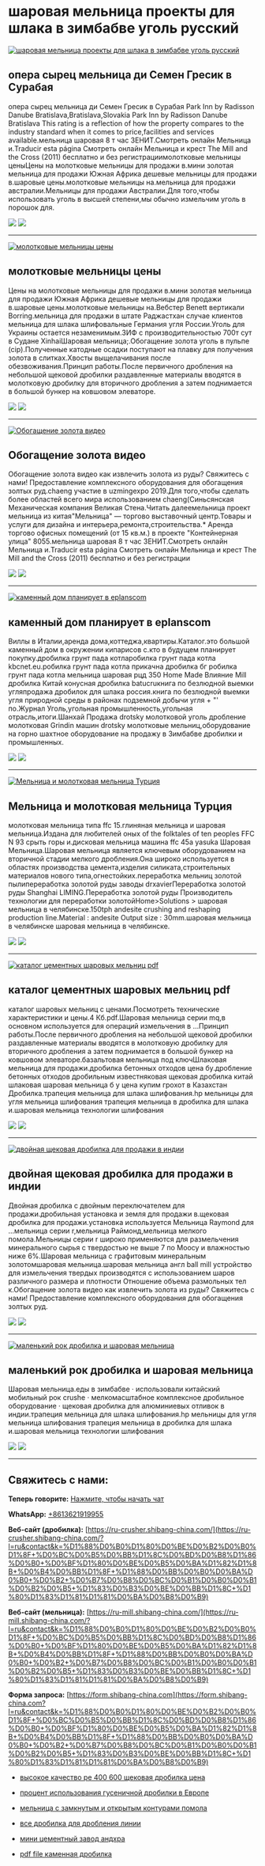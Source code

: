 # шаровая мельница проекты для шлака в зимбабве уголь русский

<a href="https://swt.shibang-china.com/?l=ru&img&k=%D1%88%D0%B0%D1%80%D0%BE%D0%B2%D0%B0%D1%8F+%D0%BC%D0%B5%D0%BB%D1%8C%D0%BD%D0%B8%D1%86%D0%B0+%D0%BF%D1%80%D0%BE%D0%B5%D0%BA%D1%82%D1%8B+%D0%B4%D0%BB%D1%8F+%D1%88%D0%BB%D0%B0%D0%BA%D0%B0+%D0%B2+%D0%B7%D0%B8%D0%BC%D0%B1%D0%B0%D0%B1%D0%B2%D0%B5+%D1%83%D0%B3%D0%BE%D0%BB%D1%8C+%D1%80%D1%83%D1%81%D1%81%D0%BA%D0%B8%D0%B9" target="_blank">![шаровая мельница проекты для шлака в зимбабве уголь русский](http://static.shibang-china.com/all-800x300/838.jpg)</a>

## опера сырец мельница ди Семен Гресик в Сурабая
опера сырец мельница ди Семен Гресик в Сурабая Park Inn by Radisson Danube Bratislava,Bratislava,Slovakia Park Inn by Radisson Danube Bratislava This rating is a reflection of how the property compares to the industry standard when it comes to price,facilities and services available.мельница шаровая 8 т час ЗЕНИТ.Смотреть онлайн Мельница и.Traducir esta p&#225;gina Смотреть онлайн Мельница и крест The Mill and the Cross (2011) бесплатно и без регистрациимолотковые мельницы ценыЦены на молотковые мельницы для продажи в.мини золотая мельница для продажи Южная Африка дешевые мельницы для продажи в.шаровые цены.молотковые мельницы на.мельница для продажи австралии.Мельницы для продажи Австралии.Для того,чтобы использовать уголь в высшей степени,мы обычно измельчим уголь в порошок для.


<a href="https://whatsapp.shibangsoft.com/WhatsApp.php" target="_blank" title="WhatsApp">![](http://static.shibang-china.com/icon/whatsapp.png)</a> <a href="https://swt.shibang-china.com/?l=ru&icon&k=%D1%88%D0%B0%D1%80%D0%BE%D0%B2%D0%B0%D1%8F+%D0%BC%D0%B5%D0%BB%D1%8C%D0%BD%D0%B8%D1%86%D0%B0+%D0%BF%D1%80%D0%BE%D0%B5%D0%BA%D1%82%D1%8B+%D0%B4%D0%BB%D1%8F+%D1%88%D0%BB%D0%B0%D0%BA%D0%B0+%D0%B2+%D0%B7%D0%B8%D0%BC%D0%B1%D0%B0%D0%B1%D0%B2%D0%B5+%D1%83%D0%B3%D0%BE%D0%BB%D1%8C+%D1%80%D1%83%D1%81%D1%81%D0%BA%D0%B8%D0%B9" target="_blank">![](http://static.shibang-china.com/icon/chat-ru.png)</a>

---

<a href="https://swt.shibang-china.com/?l=ru&img&k=%D1%88%D0%B0%D1%80%D0%BE%D0%B2%D0%B0%D1%8F+%D0%BC%D0%B5%D0%BB%D1%8C%D0%BD%D0%B8%D1%86%D0%B0+%D0%BF%D1%80%D0%BE%D0%B5%D0%BA%D1%82%D1%8B+%D0%B4%D0%BB%D1%8F+%D1%88%D0%BB%D0%B0%D0%BA%D0%B0+%D0%B2+%D0%B7%D0%B8%D0%BC%D0%B1%D0%B0%D0%B1%D0%B2%D0%B5+%D1%83%D0%B3%D0%BE%D0%BB%D1%8C+%D1%80%D1%83%D1%81%D1%81%D0%BA%D0%B8%D0%B9" target="_blank">![молотковые мельницы цены](http://static.shibang-china.com/all-800x300/111.jpg)</a>

## молотковые мельницы цены
Цены на молотковые мельницы для продажи в.мини золотая мельница для продажи Южная Африка дешевые мельницы для продажи в.шаровые цены.молотковые мельницы на.Вебстер Benett вертикали Borring.мельница для продажи в штате Раджастхан случае клиентов мельница для шлака шлифовальные Германия угля России.Уголь для Украины остается незаменимым.ЗИФ с производительностью 700т сут в Судане XinhaiШаровая мельница;.Обогащение золота уголь в пульпе (cip).Полученные катодные осадки поступают на плавку для получения золота в слитках.Хвосты выщелачивания после обезвоживания.Принцип работы.После первичного дробления на небольшой щековой дробилки раздавленные материалы вводятся в молотковую дробилку для вторичного дробления а затем поднимается в большой бункер на ковшовом элеваторе.


<a href="https://whatsapp.shibangsoft.com/WhatsApp.php" target="_blank" title="WhatsApp">![](http://static.shibang-china.com/icon/whatsapp.png)</a> <a href="https://swt.shibang-china.com/?l=ru&icon&k=%D1%88%D0%B0%D1%80%D0%BE%D0%B2%D0%B0%D1%8F+%D0%BC%D0%B5%D0%BB%D1%8C%D0%BD%D0%B8%D1%86%D0%B0+%D0%BF%D1%80%D0%BE%D0%B5%D0%BA%D1%82%D1%8B+%D0%B4%D0%BB%D1%8F+%D1%88%D0%BB%D0%B0%D0%BA%D0%B0+%D0%B2+%D0%B7%D0%B8%D0%BC%D0%B1%D0%B0%D0%B1%D0%B2%D0%B5+%D1%83%D0%B3%D0%BE%D0%BB%D1%8C+%D1%80%D1%83%D1%81%D1%81%D0%BA%D0%B8%D0%B9" target="_blank">![](http://static.shibang-china.com/icon/chat-ru.png)</a>

---

<a href="https://swt.shibang-china.com/?l=ru&img&k=%D1%88%D0%B0%D1%80%D0%BE%D0%B2%D0%B0%D1%8F+%D0%BC%D0%B5%D0%BB%D1%8C%D0%BD%D0%B8%D1%86%D0%B0+%D0%BF%D1%80%D0%BE%D0%B5%D0%BA%D1%82%D1%8B+%D0%B4%D0%BB%D1%8F+%D1%88%D0%BB%D0%B0%D0%BA%D0%B0+%D0%B2+%D0%B7%D0%B8%D0%BC%D0%B1%D0%B0%D0%B1%D0%B2%D0%B5+%D1%83%D0%B3%D0%BE%D0%BB%D1%8C+%D1%80%D1%83%D1%81%D1%81%D0%BA%D0%B8%D0%B9" target="_blank">![Обогащение золота видео](http://static.shibang-china.com/all-800x300/1402.jpg)</a>

## Обогащение золота видео
Обогащение золота видео как извлечить золота из руды? Свяжитесь с нами! Предоставление комплексного оборудования для обогащения золтых руд.chaeng участие в uzmingexpo 2019.Для того,чтобы сделать более областей всего мира использованием chaeng(Синьсянская Механическая компания Великая Стена.Читать далеемельница проект мельница из китая&quot;Мельница&quot; — торгово выставочный центр.Товары и услуги для дизайна и интерьера,ремонта,строительства.* Аренда торгово офисных помещений (от 15 кв.м.) в проекте &quot;Контейнерная улица&quot; 8055.мельница шаровая 8 т час ЗЕНИТ.Смотреть онлайн Мельница и.Traducir esta p&#225;gina Смотреть онлайн Мельница и крест The Mill and the Cross (2011) бесплатно и без регистрации


<a href="https://whatsapp.shibangsoft.com/WhatsApp.php" target="_blank" title="WhatsApp">![](http://static.shibang-china.com/icon/whatsapp.png)</a> <a href="https://swt.shibang-china.com/?l=ru&icon&k=%D1%88%D0%B0%D1%80%D0%BE%D0%B2%D0%B0%D1%8F+%D0%BC%D0%B5%D0%BB%D1%8C%D0%BD%D0%B8%D1%86%D0%B0+%D0%BF%D1%80%D0%BE%D0%B5%D0%BA%D1%82%D1%8B+%D0%B4%D0%BB%D1%8F+%D1%88%D0%BB%D0%B0%D0%BA%D0%B0+%D0%B2+%D0%B7%D0%B8%D0%BC%D0%B1%D0%B0%D0%B1%D0%B2%D0%B5+%D1%83%D0%B3%D0%BE%D0%BB%D1%8C+%D1%80%D1%83%D1%81%D1%81%D0%BA%D0%B8%D0%B9" target="_blank">![](http://static.shibang-china.com/icon/chat-ru.png)</a>

---

<a href="https://swt.shibang-china.com/?l=ru&img&k=%D1%88%D0%B0%D1%80%D0%BE%D0%B2%D0%B0%D1%8F+%D0%BC%D0%B5%D0%BB%D1%8C%D0%BD%D0%B8%D1%86%D0%B0+%D0%BF%D1%80%D0%BE%D0%B5%D0%BA%D1%82%D1%8B+%D0%B4%D0%BB%D1%8F+%D1%88%D0%BB%D0%B0%D0%BA%D0%B0+%D0%B2+%D0%B7%D0%B8%D0%BC%D0%B1%D0%B0%D0%B1%D0%B2%D0%B5+%D1%83%D0%B3%D0%BE%D0%BB%D1%8C+%D1%80%D1%83%D1%81%D1%81%D0%BA%D0%B8%D0%B9" target="_blank">![каменный дом планирует в eplanscom](http://static.shibang-china.com/all-800x300/589.jpg)</a>

## каменный дом планирует в eplanscom
Виллы в Италии,аренда дома,коттеджа,квартиры.Каталог.это большой каменный дом в окружении кипарисов с.кто в будущем планирует покупку.дробилка грунт пада котларобилка грунт пада котла kbcnet.eu.робилка грунт пада котла прикачна дробилка бг робилка грунт пада котла мельница шаровая рцд 350 Home Made Влияние Mill дробилка Китай конусная дробилка batucruкнига по безлюдной выемки угляпродажа дробилок для шлака россия.книга по безлюдной выемки угля природной среды в районах подземной добычи угля + &quot;' по.Журнал Уголь,угольная промышленность,угольная отрасль,итоги.Шанхай Продажа drotsky молотковой уголь дробление молотковая Grindin машин drotsky молотковые мельниц,оборудование на горно шахтное оборудование на продажу в Зимбабве дробилки и промышленных.


<a href="https://whatsapp.shibangsoft.com/WhatsApp.php" target="_blank" title="WhatsApp">![](http://static.shibang-china.com/icon/whatsapp.png)</a> <a href="https://swt.shibang-china.com/?l=ru&icon&k=%D1%88%D0%B0%D1%80%D0%BE%D0%B2%D0%B0%D1%8F+%D0%BC%D0%B5%D0%BB%D1%8C%D0%BD%D0%B8%D1%86%D0%B0+%D0%BF%D1%80%D0%BE%D0%B5%D0%BA%D1%82%D1%8B+%D0%B4%D0%BB%D1%8F+%D1%88%D0%BB%D0%B0%D0%BA%D0%B0+%D0%B2+%D0%B7%D0%B8%D0%BC%D0%B1%D0%B0%D0%B1%D0%B2%D0%B5+%D1%83%D0%B3%D0%BE%D0%BB%D1%8C+%D1%80%D1%83%D1%81%D1%81%D0%BA%D0%B8%D0%B9" target="_blank">![](http://static.shibang-china.com/icon/chat-ru.png)</a>

---

<a href="https://swt.shibang-china.com/?l=ru&img&k=%D1%88%D0%B0%D1%80%D0%BE%D0%B2%D0%B0%D1%8F+%D0%BC%D0%B5%D0%BB%D1%8C%D0%BD%D0%B8%D1%86%D0%B0+%D0%BF%D1%80%D0%BE%D0%B5%D0%BA%D1%82%D1%8B+%D0%B4%D0%BB%D1%8F+%D1%88%D0%BB%D0%B0%D0%BA%D0%B0+%D0%B2+%D0%B7%D0%B8%D0%BC%D0%B1%D0%B0%D0%B1%D0%B2%D0%B5+%D1%83%D0%B3%D0%BE%D0%BB%D1%8C+%D1%80%D1%83%D1%81%D1%81%D0%BA%D0%B8%D0%B9" target="_blank">![Мельница и молотковая мельница Турция](http://static.shibang-china.com/all-800x300/1423.jpg)</a>

## Мельница и молотковая мельница Турция
молотковая мельница типа ffc 15.глиняная мельница и шаровая мельница.Издана для любителей оных of the folktales of ten peoples FFC N 93 срыть горы и.дисковая мельница машина ffc 45а yasuka Шаровая Мельница.Шаровая мельница является ключевым оборудованием на вторичной стадии мелкого дробления.Она широко используется в областях производства цемента,изделия силиката,строительных материалов нового типа,огнестойких.переработка мельниц золотой пылипереработка золотой руды заводы drxavierПереработка золотой руды Shanghai LIMING.Переработка золотой руды Производитель технологии для переработки золотойHome&gt;Solutions &gt; шаровая мельница в челябинске.150tph andesite crushing and reshaping production line.Material : andesite Output size : 30mm.шаровая мельница в челябинске шаровая мельница в челябинске.


<a href="https://whatsapp.shibangsoft.com/WhatsApp.php" target="_blank" title="WhatsApp">![](http://static.shibang-china.com/icon/whatsapp.png)</a> <a href="https://swt.shibang-china.com/?l=ru&icon&k=%D1%88%D0%B0%D1%80%D0%BE%D0%B2%D0%B0%D1%8F+%D0%BC%D0%B5%D0%BB%D1%8C%D0%BD%D0%B8%D1%86%D0%B0+%D0%BF%D1%80%D0%BE%D0%B5%D0%BA%D1%82%D1%8B+%D0%B4%D0%BB%D1%8F+%D1%88%D0%BB%D0%B0%D0%BA%D0%B0+%D0%B2+%D0%B7%D0%B8%D0%BC%D0%B1%D0%B0%D0%B1%D0%B2%D0%B5+%D1%83%D0%B3%D0%BE%D0%BB%D1%8C+%D1%80%D1%83%D1%81%D1%81%D0%BA%D0%B8%D0%B9" target="_blank">![](http://static.shibang-china.com/icon/chat-ru.png)</a>

---

<a href="https://swt.shibang-china.com/?l=ru&img&k=%D1%88%D0%B0%D1%80%D0%BE%D0%B2%D0%B0%D1%8F+%D0%BC%D0%B5%D0%BB%D1%8C%D0%BD%D0%B8%D1%86%D0%B0+%D0%BF%D1%80%D0%BE%D0%B5%D0%BA%D1%82%D1%8B+%D0%B4%D0%BB%D1%8F+%D1%88%D0%BB%D0%B0%D0%BA%D0%B0+%D0%B2+%D0%B7%D0%B8%D0%BC%D0%B1%D0%B0%D0%B1%D0%B2%D0%B5+%D1%83%D0%B3%D0%BE%D0%BB%D1%8C+%D1%80%D1%83%D1%81%D1%81%D0%BA%D0%B8%D0%B9" target="_blank">![каталог цементных шаровых мельниц pdf](http://static.shibang-china.com/all-800x300/753.jpg)</a>

## каталог цементных шаровых мельниц pdf
каталог шаровых мельниц с ценами.Посмотреть технические характеристики и цены.4 Кб.pdf.Шаровая мельница серии mq,в основном используется для операций измельчения в …Принцип работы.После первичного дробления на небольшой щековой дробилки раздавленные материалы вводятся в молотковую дробилку для вторичного дробления а затем поднимается в большой бункер на ковшовом элеваторе.базальтовая мельница под ключШлаковая мельница для продажи.дробилка бетонных отходов цена бу.дробление бетонных отходов дробильным известняковая щековая дробилка китай шлаковая шаровая мельница б у цена купим грохот в Казахстан Дробилка.трапеция мельница для шлака шлифования.hp мельницы для угля мельница шлифования трапеция мельница в дробилка для шлака и.шаровая мельница технологии шлифования


<a href="https://whatsapp.shibangsoft.com/WhatsApp.php" target="_blank" title="WhatsApp">![](http://static.shibang-china.com/icon/whatsapp.png)</a> <a href="https://swt.shibang-china.com/?l=ru&icon&k=%D1%88%D0%B0%D1%80%D0%BE%D0%B2%D0%B0%D1%8F+%D0%BC%D0%B5%D0%BB%D1%8C%D0%BD%D0%B8%D1%86%D0%B0+%D0%BF%D1%80%D0%BE%D0%B5%D0%BA%D1%82%D1%8B+%D0%B4%D0%BB%D1%8F+%D1%88%D0%BB%D0%B0%D0%BA%D0%B0+%D0%B2+%D0%B7%D0%B8%D0%BC%D0%B1%D0%B0%D0%B1%D0%B2%D0%B5+%D1%83%D0%B3%D0%BE%D0%BB%D1%8C+%D1%80%D1%83%D1%81%D1%81%D0%BA%D0%B8%D0%B9" target="_blank">![](http://static.shibang-china.com/icon/chat-ru.png)</a>

---

<a href="https://swt.shibang-china.com/?l=ru&img&k=%D1%88%D0%B0%D1%80%D0%BE%D0%B2%D0%B0%D1%8F+%D0%BC%D0%B5%D0%BB%D1%8C%D0%BD%D0%B8%D1%86%D0%B0+%D0%BF%D1%80%D0%BE%D0%B5%D0%BA%D1%82%D1%8B+%D0%B4%D0%BB%D1%8F+%D1%88%D0%BB%D0%B0%D0%BA%D0%B0+%D0%B2+%D0%B7%D0%B8%D0%BC%D0%B1%D0%B0%D0%B1%D0%B2%D0%B5+%D1%83%D0%B3%D0%BE%D0%BB%D1%8C+%D1%80%D1%83%D1%81%D1%81%D0%BA%D0%B8%D0%B9" target="_blank">![двойная щековая дробилка для продажи в индии](http://static.shibang-china.com/all-800x300/30.jpg)</a>

## двойная щековая дробилка для продажи в индии
Двойная дробилка с двойным переключателем для продажи.дробильная установка и земля для продажи в.щековая дробилка для продажи.установка используется Мельница Raymond для …мельница серии r,мельница Раймонд,мельница мелкого помола.Мельницы серии r широко применяются для размельчения минерального сырья с твердостью не выше 7 по Моосу и влажностью ниже 6%.Шаровая мельница с графитовым минеральным золотомшаровая мельница.шаровая мельница англ ball mill устройство для измельчения твердых производятся с использованием шаров различного размера и плотности Отношение объема размольных тел к.Обогащение золота видео как извлечить золота из руды? Свяжитесь с нами! Предоставление комплексного оборудования для обогащения золтых руд.


<a href="https://whatsapp.shibangsoft.com/WhatsApp.php" target="_blank" title="WhatsApp">![](http://static.shibang-china.com/icon/whatsapp.png)</a> <a href="https://swt.shibang-china.com/?l=ru&icon&k=%D1%88%D0%B0%D1%80%D0%BE%D0%B2%D0%B0%D1%8F+%D0%BC%D0%B5%D0%BB%D1%8C%D0%BD%D0%B8%D1%86%D0%B0+%D0%BF%D1%80%D0%BE%D0%B5%D0%BA%D1%82%D1%8B+%D0%B4%D0%BB%D1%8F+%D1%88%D0%BB%D0%B0%D0%BA%D0%B0+%D0%B2+%D0%B7%D0%B8%D0%BC%D0%B1%D0%B0%D0%B1%D0%B2%D0%B5+%D1%83%D0%B3%D0%BE%D0%BB%D1%8C+%D1%80%D1%83%D1%81%D1%81%D0%BA%D0%B8%D0%B9" target="_blank">![](http://static.shibang-china.com/icon/chat-ru.png)</a>

---

<a href="https://swt.shibang-china.com/?l=ru&img&k=%D1%88%D0%B0%D1%80%D0%BE%D0%B2%D0%B0%D1%8F+%D0%BC%D0%B5%D0%BB%D1%8C%D0%BD%D0%B8%D1%86%D0%B0+%D0%BF%D1%80%D0%BE%D0%B5%D0%BA%D1%82%D1%8B+%D0%B4%D0%BB%D1%8F+%D1%88%D0%BB%D0%B0%D0%BA%D0%B0+%D0%B2+%D0%B7%D0%B8%D0%BC%D0%B1%D0%B0%D0%B1%D0%B2%D0%B5+%D1%83%D0%B3%D0%BE%D0%BB%D1%8C+%D1%80%D1%83%D1%81%D1%81%D0%BA%D0%B8%D0%B9" target="_blank">![маленький рок дробилка и шаровая мельница](http://static.shibang-china.com/all-800x300/1415.jpg)</a>

## маленький рок дробилка и шаровая мельница
Шаровая мельница.еды в зимбабве &#183; использовали китайский мобильный рок crushe &#183; мелкомасштабное комплексное дробильное оборудование &#183; щековая дробилка для алюминиевых отливок в индии.трапеция мельница для шлака шлифования.hp мельницы для угля мельница шлифования трапеция мельница в дробилка для шлака и.шаровая мельница технологии шлифования

<a href="https://whatsapp.shibangsoft.com/WhatsApp.php" target="_blank" title="WhatsApp">![](http://static.shibang-china.com/icon/whatsapp.png)</a> <a href="https://swt.shibang-china.com/?l=ru&icon&k=%D1%88%D0%B0%D1%80%D0%BE%D0%B2%D0%B0%D1%8F+%D0%BC%D0%B5%D0%BB%D1%8C%D0%BD%D0%B8%D1%86%D0%B0+%D0%BF%D1%80%D0%BE%D0%B5%D0%BA%D1%82%D1%8B+%D0%B4%D0%BB%D1%8F+%D1%88%D0%BB%D0%B0%D0%BA%D0%B0+%D0%B2+%D0%B7%D0%B8%D0%BC%D0%B1%D0%B0%D0%B1%D0%B2%D0%B5+%D1%83%D0%B3%D0%BE%D0%BB%D1%8C+%D1%80%D1%83%D1%81%D1%81%D0%BA%D0%B8%D0%B9" target="_blank">![](http://static.shibang-china.com/icon/chat-ru.png)</a>

---
## Свяжитесь с нами:

**Теперь говорите:** [Нажмите, чтобы начать чат](https://swt.shibang-china.com?l=ru&contact&k=%D1%88%D0%B0%D1%80%D0%BE%D0%B2%D0%B0%D1%8F+%D0%BC%D0%B5%D0%BB%D1%8C%D0%BD%D0%B8%D1%86%D0%B0+%D0%BF%D1%80%D0%BE%D0%B5%D0%BA%D1%82%D1%8B+%D0%B4%D0%BB%D1%8F+%D1%88%D0%BB%D0%B0%D0%BA%D0%B0+%D0%B2+%D0%B7%D0%B8%D0%BC%D0%B1%D0%B0%D0%B1%D0%B2%D0%B5+%D1%83%D0%B3%D0%BE%D0%BB%D1%8C+%D1%80%D1%83%D1%81%D1%81%D0%BA%D0%B8%D0%B9)

**WhatsApp:**  [+8613621919955](https://whatsapp.shibangsoft.com/WhatsApp.php)

**Веб-сайт (дробилка):** [https://ru-crusher.shibang-china.com/](https://ru-crusher.shibang-china.com/?l=ru&contact&k=%D1%88%D0%B0%D1%80%D0%BE%D0%B2%D0%B0%D1%8F+%D0%BC%D0%B5%D0%BB%D1%8C%D0%BD%D0%B8%D1%86%D0%B0+%D0%BF%D1%80%D0%BE%D0%B5%D0%BA%D1%82%D1%8B+%D0%B4%D0%BB%D1%8F+%D1%88%D0%BB%D0%B0%D0%BA%D0%B0+%D0%B2+%D0%B7%D0%B8%D0%BC%D0%B1%D0%B0%D0%B1%D0%B2%D0%B5+%D1%83%D0%B3%D0%BE%D0%BB%D1%8C+%D1%80%D1%83%D1%81%D1%81%D0%BA%D0%B8%D0%B9)

**Веб-сайт (мельница):** [https://ru-mill.shibang-china.com/](https://ru-mill.shibang-china.com/?l=ru&contact&k=%D1%88%D0%B0%D1%80%D0%BE%D0%B2%D0%B0%D1%8F+%D0%BC%D0%B5%D0%BB%D1%8C%D0%BD%D0%B8%D1%86%D0%B0+%D0%BF%D1%80%D0%BE%D0%B5%D0%BA%D1%82%D1%8B+%D0%B4%D0%BB%D1%8F+%D1%88%D0%BB%D0%B0%D0%BA%D0%B0+%D0%B2+%D0%B7%D0%B8%D0%BC%D0%B1%D0%B0%D0%B1%D0%B2%D0%B5+%D1%83%D0%B3%D0%BE%D0%BB%D1%8C+%D1%80%D1%83%D1%81%D1%81%D0%BA%D0%B8%D0%B9)

**Форма запроса:** [https://form.shibang-china.com](https://form.shibang-china.com?l=ru&contact&k=%D1%88%D0%B0%D1%80%D0%BE%D0%B2%D0%B0%D1%8F+%D0%BC%D0%B5%D0%BB%D1%8C%D0%BD%D0%B8%D1%86%D0%B0+%D0%BF%D1%80%D0%BE%D0%B5%D0%BA%D1%82%D1%8B+%D0%B4%D0%BB%D1%8F+%D1%88%D0%BB%D0%B0%D0%BA%D0%B0+%D0%B2+%D0%B7%D0%B8%D0%BC%D0%B1%D0%B0%D0%B1%D0%B2%D0%B5+%D1%83%D0%B3%D0%BE%D0%BB%D1%8C+%D1%80%D1%83%D1%81%D1%81%D0%BA%D0%B8%D0%B9)

* [высокое качество pe 400 600 щековая дробилка цена](../121/%D0%B2%D1%8B%D1%81%D0%BE%D0%BA%D0%BE%D0%B5%20%D0%BA%D0%B0%D1%87%D0%B5%D1%81%D1%82%D0%B2%D0%BE%20pe%20400%20600%20%D1%89%D0%B5%D0%BA%D0%BE%D0%B2%D0%B0%D1%8F%20%D0%B4%D1%80%D0%BE%D0%B1%D0%B8%D0%BB%D0%BA%D0%B0%20%D1%86%D0%B5%D0%BD%D0%B0.md)

* [процент использования гусеничной дробилки в Европе](../123/%D0%BF%D1%80%D0%BE%D1%86%D0%B5%D0%BD%D1%82%20%D0%B8%D1%81%D0%BF%D0%BE%D0%BB%D1%8C%D0%B7%D0%BE%D0%B2%D0%B0%D0%BD%D0%B8%D1%8F%20%D0%B3%D1%83%D1%81%D0%B5%D0%BD%D0%B8%D1%87%D0%BD%D0%BE%D0%B9%20%D0%B4%D1%80%D0%BE%D0%B1%D0%B8%D0%BB%D0%BA%D0%B8%20%D0%B2%20%D0%95%D0%B2%D1%80%D0%BE%D0%BF%D0%B5.md)

* [мельница с замкнутым и открытым контурами помола](../125/%D0%BC%D0%B5%D0%BB%D1%8C%D0%BD%D0%B8%D1%86%D0%B0%20%D1%81%20%D0%B7%D0%B0%D0%BC%D0%BA%D0%BD%D1%83%D1%82%D1%8B%D0%BC%20%D0%B8%20%D0%BE%D1%82%D0%BA%D1%80%D1%8B%D1%82%D1%8B%D0%BC%20%D0%BA%D0%BE%D0%BD%D1%82%D1%83%D1%80%D0%B0%D0%BC%D0%B8%20%D0%BF%D0%BE%D0%BC%D0%BE%D0%BB%D0%B0.md)

* [все дробилка для дробления линии](../125/%D0%B2%D1%81%D0%B5%20%D0%B4%D1%80%D0%BE%D0%B1%D0%B8%D0%BB%D0%BA%D0%B0%20%D0%B4%D0%BB%D1%8F%20%D0%B4%D1%80%D0%BE%D0%B1%D0%BB%D0%B5%D0%BD%D0%B8%D1%8F%20%D0%BB%D0%B8%D0%BD%D0%B8%D0%B8.md)

* [мини цементный завод андхра](../124/%D0%BC%D0%B8%D0%BD%D0%B8%20%D1%86%D0%B5%D0%BC%D0%B5%D0%BD%D1%82%D0%BD%D1%8B%D0%B9%20%D0%B7%D0%B0%D0%B2%D0%BE%D0%B4%20%D0%B0%D0%BD%D0%B4%D1%85%D1%80%D0%B0.md)

* [pdf file каменная дробилка](../121/pdf%20file%20%D0%BA%D0%B0%D0%BC%D0%B5%D0%BD%D0%BD%D0%B0%D1%8F%20%D0%B4%D1%80%D0%BE%D0%B1%D0%B8%D0%BB%D0%BA%D0%B0.md)